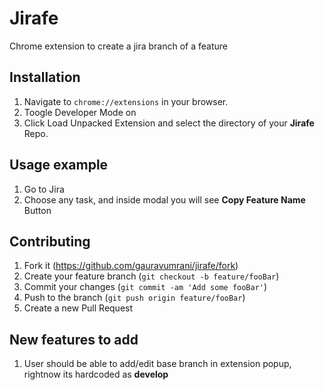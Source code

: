 # Jirafe
Chrome extension to create a jira branch of a feature

## Installation

1. Navigate to `chrome://extensions` in your browser. 
2. Toogle Developer Mode on
3. Click Load Unpacked Extension and select the directory of your **Jirafe** Repo.

## Usage example

1. Go to Jira
2. Choose any task, and inside modal you will see **Copy Feature Name** Button

## Contributing

1. Fork it (<https://github.com/gauravumrani/jirafe/fork>)
2. Create your feature branch (`git checkout -b feature/fooBar`)
3. Commit your changes (`git commit -am 'Add some fooBar'`)
4. Push to the branch (`git push origin feature/fooBar`)
5. Create a new Pull Request

## New features to add
1. User should be able to add/edit base branch in extension popup, rightnow its hardcoded as **develop**


